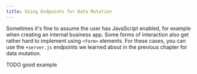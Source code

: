 ```yaml
---
title: Using Endpoints for Data Mutation
---
```


Sometimes it's fine to assume the user has JavaScript enabled, for example when creating an internal business app. Some forms of interaction also get rather hard to implement using `<form>` elements. For these cases, you can use the `+server.js` endpoints we learned about in the previous chapter for data mutation.

TODO good example
